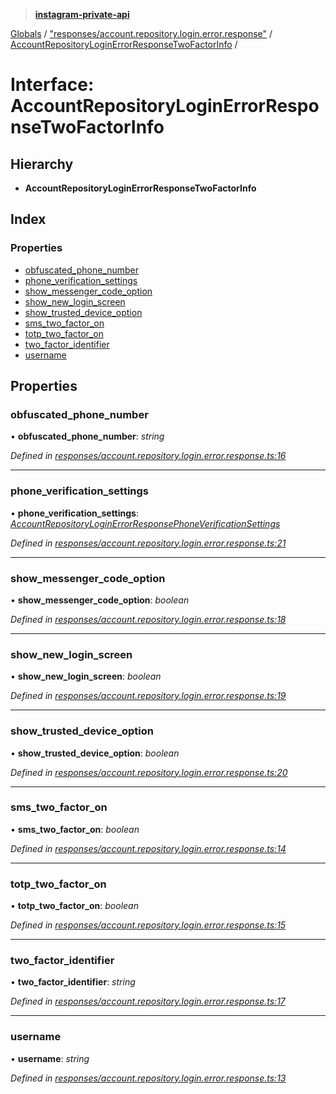 > **[instagram-private-api](../README.md)**

[Globals](../README.md) / ["responses/account.repository.login.error.response"](../modules/_responses_account_repository_login_error_response_.md) / [AccountRepositoryLoginErrorResponseTwoFactorInfo](_responses_account_repository_login_error_response_.accountrepositoryloginerrorresponsetwofactorinfo.md) /

# Interface: AccountRepositoryLoginErrorResponseTwoFactorInfo

## Hierarchy

* **AccountRepositoryLoginErrorResponseTwoFactorInfo**

## Index

### Properties

* [obfuscated_phone_number](_responses_account_repository_login_error_response_.accountrepositoryloginerrorresponsetwofactorinfo.md#obfuscated_phone_number)
* [phone_verification_settings](_responses_account_repository_login_error_response_.accountrepositoryloginerrorresponsetwofactorinfo.md#phone_verification_settings)
* [show_messenger_code_option](_responses_account_repository_login_error_response_.accountrepositoryloginerrorresponsetwofactorinfo.md#show_messenger_code_option)
* [show_new_login_screen](_responses_account_repository_login_error_response_.accountrepositoryloginerrorresponsetwofactorinfo.md#show_new_login_screen)
* [show_trusted_device_option](_responses_account_repository_login_error_response_.accountrepositoryloginerrorresponsetwofactorinfo.md#show_trusted_device_option)
* [sms_two_factor_on](_responses_account_repository_login_error_response_.accountrepositoryloginerrorresponsetwofactorinfo.md#sms_two_factor_on)
* [totp_two_factor_on](_responses_account_repository_login_error_response_.accountrepositoryloginerrorresponsetwofactorinfo.md#totp_two_factor_on)
* [two_factor_identifier](_responses_account_repository_login_error_response_.accountrepositoryloginerrorresponsetwofactorinfo.md#two_factor_identifier)
* [username](_responses_account_repository_login_error_response_.accountrepositoryloginerrorresponsetwofactorinfo.md#username)

## Properties

###  obfuscated_phone_number

• **obfuscated_phone_number**: *string*

*Defined in [responses/account.repository.login.error.response.ts:16](https://github.com/dilame/instagram-private-api/blob/173bc62/src/responses/account.repository.login.error.response.ts#L16)*

___

###  phone_verification_settings

• **phone_verification_settings**: *[AccountRepositoryLoginErrorResponsePhoneVerificationSettings](_responses_account_repository_login_error_response_.accountrepositoryloginerrorresponsephoneverificationsettings.md)*

*Defined in [responses/account.repository.login.error.response.ts:21](https://github.com/dilame/instagram-private-api/blob/173bc62/src/responses/account.repository.login.error.response.ts#L21)*

___

###  show_messenger_code_option

• **show_messenger_code_option**: *boolean*

*Defined in [responses/account.repository.login.error.response.ts:18](https://github.com/dilame/instagram-private-api/blob/173bc62/src/responses/account.repository.login.error.response.ts#L18)*

___

###  show_new_login_screen

• **show_new_login_screen**: *boolean*

*Defined in [responses/account.repository.login.error.response.ts:19](https://github.com/dilame/instagram-private-api/blob/173bc62/src/responses/account.repository.login.error.response.ts#L19)*

___

###  show_trusted_device_option

• **show_trusted_device_option**: *boolean*

*Defined in [responses/account.repository.login.error.response.ts:20](https://github.com/dilame/instagram-private-api/blob/173bc62/src/responses/account.repository.login.error.response.ts#L20)*

___

###  sms_two_factor_on

• **sms_two_factor_on**: *boolean*

*Defined in [responses/account.repository.login.error.response.ts:14](https://github.com/dilame/instagram-private-api/blob/173bc62/src/responses/account.repository.login.error.response.ts#L14)*

___

###  totp_two_factor_on

• **totp_two_factor_on**: *boolean*

*Defined in [responses/account.repository.login.error.response.ts:15](https://github.com/dilame/instagram-private-api/blob/173bc62/src/responses/account.repository.login.error.response.ts#L15)*

___

###  two_factor_identifier

• **two_factor_identifier**: *string*

*Defined in [responses/account.repository.login.error.response.ts:17](https://github.com/dilame/instagram-private-api/blob/173bc62/src/responses/account.repository.login.error.response.ts#L17)*

___

###  username

• **username**: *string*

*Defined in [responses/account.repository.login.error.response.ts:13](https://github.com/dilame/instagram-private-api/blob/173bc62/src/responses/account.repository.login.error.response.ts#L13)*